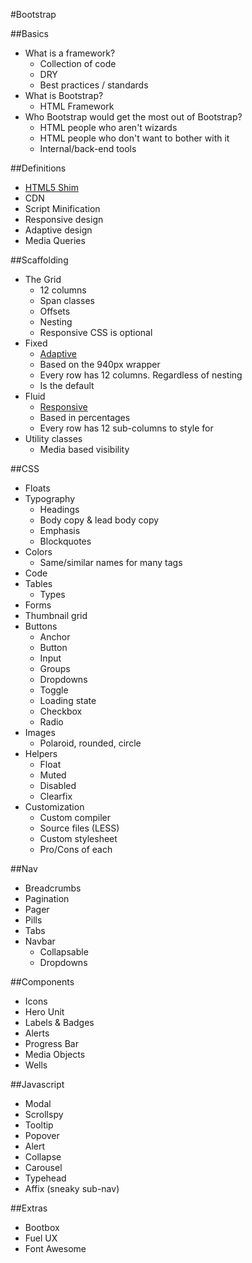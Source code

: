 #Bootstrap

##Basics
- What is a framework?
	- Collection of code
	- DRY
	- Best practices / standards
- What is Bootstrap?
	- HTML Framework
- Who Bootstrap would get the most out of Bootstrap?
	- HTML people who aren't wizards
	- HTML people who don't want to bother with it
	- Internal/back-end tools

##Definitions
- [HTML5 Shim][1]
- CDN
- Script Minification
- Responsive design
- Adaptive design
- Media Queries

##Scaffolding
- The Grid
	- 12 columns
	- Span classes
	- Offsets
	- Nesting
	- Responsive CSS is optional
- Fixed
	- [Adaptive][2]
	- Based on the 940px wrapper
	- Every row has 12 columns. Regardless of nesting
	- Is the default
- Fluid
	- [Responsive][3]
	- Based in percentages
	- Every row has 12 sub-columns to style for
- Utility classes
	- Media based visibility

##CSS
- Floats
- Typography
	- Headings
	- Body copy & lead body copy
	- Emphasis
	- Blockquotes
- Colors
	- Same/similar names for many tags
- Code
- Tables
	- Types
- Forms
- Thumbnail grid
- Buttons
	- Anchor
	- Button
	- Input
	- Groups
	- Dropdowns
	- Toggle
	- Loading state
	- Checkbox
	- Radio
- Images
	- Polaroid, rounded, circle
- Helpers
	- Float
	- Muted
	- Disabled
	- Clearfix
- Customization
	- Custom compiler
	- Source files (LESS)
	- Custom stylesheet
	- Pro/Cons of each

##Nav
- Breadcrumbs
- Pagination
- Pager
- Pills
- Tabs
- Navbar
	- Collapsable
	- Dropdowns

##Components
- Icons
- Hero Unit
- Labels & Badges
- Alerts
- Progress Bar
- Media Objects
- Wells

##Javascript
- Modal
- Scrollspy
- Tooltip
- Popover
- Alert
- Collapse
- Carousel
- Typehead
- Affix (sneaky sub-nav)

##Extras
- Bootbox
- Fuel UX
- Font Awesome


[1]: view-source:http://twitter.github.com/bootstrap/examples/starter-template.html
[2]: http://www.alistapart.com/articles/responsive-web-design/
[3]: http://www.alistapart.com/articles/switchymclayout/
